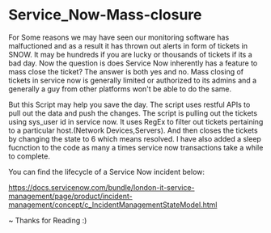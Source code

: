 # Service_Now-Mass-closure


For Some reasons we may have seen our monitoring software has malfuctioned and as a result it has thrown out alerts in form of tickets in SNOW.
It may be hundreds if you are lucky or thousands of tickets if its a bad day. Now the question is does Service Now inherently has a feature to 
mass close the ticket?
The answer is both yes and no. Mass closing of tickets in service now is generally limited or authorized to its admins and a generally a guy
from other platforms won't be able to do the same.

But this Script may help you save the day.
The script uses restful APIs to pull out the data and push the changes. The script is pulling out the tickets using sys_user id in service now.
It uses RegEx to filter out tickets pertaining to a particular host.(Network Devices,Servers). And then closes the tickets by changing the state to 6
which means resolved. I have also added a sleep fucnction to the code as many a times service now transactions take a while to complete.

You can find the lifecycle of a Service Now incident below:

https://docs.servicenow.com/bundle/london-it-service-management/page/product/incident-management/concept/c_IncidentManagementStateModel.html

~ Thanks for Reading :)
